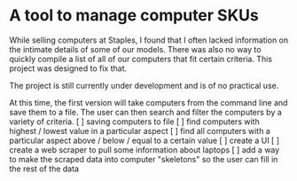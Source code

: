 # A tool to manage computer SKUs
While selling computers at Staples, I found that I often lacked information on
the intimate details of some of our models. There was also no way to quickly
compile a list of all of our computers that fit certain criteria. This project
was designed to fix that.

The project is still currently under development and is of no practical use.

At this time, the first version will take computers from the command line and
save them to a file. The user can then search and filter the computers by a
variety of criteria.
[ ] saving computers to file
[ ] find computers with highest / lowest value in a particular aspect
[ ] find all computers with a particular aspect above / below / equal to a
  certain value
[ ] create a UI
[ ] create a web scraper to pull some information about laptops
[ ] add a way to make the scraped data into computer "skeletons" so the user
  can fill in the rest of the data

